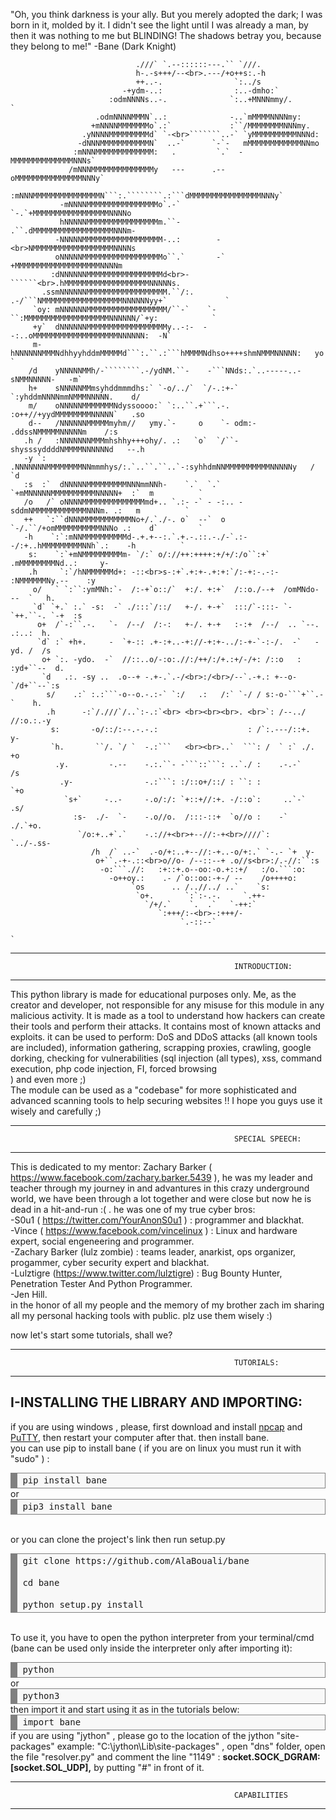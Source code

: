 "Oh, you think darkness is your ally. But you merely adopted the dark; I was born in it, molded by it. I didn't see the light until I was already a man, by then it was nothing to me but BLINDING! The shadows betray you, because they belong to me!" -Bane (Dark Knight)



                                .///` `.--::::::---.`` `///.                                    
                                h-.-s+++/--<br>.---/+o++s:.-h                                    
                                ++..-.                `:../s                                    
                             -+ydm-..:                :..-dmho:`                                
                          :odmNNNNs..-.              `:..+MNNNmmy/.                            `
                       .odmNNNNMMMN`..:              -..`mMMMMNNNNmy:                           
                      +mNNNNMMMMMMMo`.:`             :``/MMMMMMMMNNNmy.                         
                    .yNNNNMMMMMMMMMd` `-<br>```````..-` `yMMMMMMMMMMNNNd:                        
                   -dNNNMMMMMMMMMMMN`  ..-`      `-`-   mMMMMMMMMMMMMNNmo                       
                  :mNNNMMMMMMMMMMMMM:   .         `.`  -MMMMMMMMMMMMMMNNNs`                     
                 /mNNNMMMMMMMMMMMMMMy   ---      .--   oMMMMMMMMMMMMMMMNNNy`                    
                :mNNNMMMMMMMMMMMMMMMN```:.````````.:```dMMMMMMMMMMMMMMMMNNNy`                   
               -mNNNNMMMMMMMMMMMMMMMMo`.-`        `-.`+MMMMMMMMMMMMMMMMMNNNNo                   
               hNNNNNMMMMMMMMMMMMMMMMm.``-        .``.dMMMMMMMMMMMMMMMMMMNNNm-                  
              -NNNNNMMMMMMMMMMMMMMMMMM-..:        -<br>NMMMMMMMMMMMMMMMMMMNNNNs                  
              oNNNNNMMMMMMMMMMMMMMMMMMo``.`       -` +MMMMMMMMMMMMMMMMMMMNNNNm                  
             :dNNNNNNMMMMMMMMMMMMMMMMMd<br>-``````<br>.hMMMMMMMMMMMMMMMMMMMNNNNNs.                
           .ssmNNNNNNMMMMMMMMMMMMMMMMMM.``/:.  .-/```NMMMMMMMMMMMMMMMMMMNNNNNNyy+`             `
         `oy: mNNNNNNMMMMMMMMMMMMMMMMMM/``-`    `-``:MMMMMMMMMMMMMMMMMMMNNNNNN/`+y:            `
         +y`  dNNNNNNMMMMMMMMMMMMMMMMMMy..-:-  --:..oMMMMMMMMMMMMMMMMMMMNNNNNN:  -N`            
         m-   hNNNNNNMMMNdhhyyhddmMMMMMd```:.``.:```hMMMMNdhso++++shmNMMMNNNNN:   yo           `
        /d    yNNNNNMMh/-````````.-/ydNM.``-    -```NNds:.`..-----..-sNMMNNNNN-   -m`           
        h+    sNNNNNMMmsyhddmmmdhs:` `-o/../`  `/-.:+-` `:yhddmNNNNmmNMMMNNNNN.    d/           
        m/    oNNNNNMMMMMMMNdyssoooo:` `:..``.+```.-.  :o++//+yydMMMMMMMMNNNNN`   .so           
        d--   /NNNNNNMMMMMmyhm//   ymy.`-     o    `- odm:-  .ddssNMMMMMNNNNNm    /:s           
       .h /   :NNNNNNNMMMmhshhy+++ohy/. .:   `o`  `/``-shysssyddddNMMMMNNNNNNd   --.h 
       -y `:  .NNNNNNNMMMMMMMMNNmmmhys/:.`..``.``..`-:syhhdmNNMMMMMMMMMMNNNNNy   / `d 
       :s  :`  dNNNNNMMMMMMMMMNNNmmNNh-    `.`  `.`  `+mMNNNNNMMMMMMMMMMNNNNN+  :`  m          `
       /o   /` oNNNNMMMMMMMMMMMMMMmd+.. `.:- -` - -:.. -sddmNMMMMMMMMMMMMNNNm. .:   m          `
       ++   `:``dNNNMMMMMMMMMMMNo+/.`./-. o`  --`  o `-/.``/+omMMMMMMMMMMNNNo .:    d`         `
       -h    `:`:mNNMMMMMMMMMMd-.+.+--:.`.+.-.::.-./-`.:--/:+..hMMMMMMMMMNNh`.:    -h          `
        s:    `:`+mNMMMMMMMMMm- `/:` o/://++:++++:+/+/:/o``:+` .mMMMMMMMMNd..:     y-           
        .h     `:`/hNMMMMMMd+: -::<br>s-:+`.+:+-.+:+:`/:-+:-.-:- :NMMMMMMNy.--    :y            
         o/   ` `:``:ymMNh:`-  /:-+`o::/`  +:/. +:+`  /::o./--+  /omMNdo- --  `   h.            
         `d` `+.` :.` -s:  -` ./:::`/::/   +-/. +-+`  :::/`-:::- `-`++.``-. `-+  :s             
          o+  /`-:``.-.   `-  /--/  /:-:   +-/. +-+   :-:+  /--/  .. `--. .:..:  h.             
          `d` :` +h+.     -  `+-:: .+-:+..-+://-+:+-../:-+-`-:-/.  -`   -yd. /  /s              
           o+ `:. -ydo.  -`  //::..o/-:o:.//:/++/:/+.:+/-/+: /::o   : :yd+``--  d.              
           `d   .:. -sy ..  .o--+ -.+-.`.-/<br>:/<br>/--`.-+.: +--o-  `/d+``--`:s               
            s/    .:` :.:```-o--o.-.:-` `:/   .:   /:` `-/ / s:-o-```+``.-`    h.               
            .h      -:`/.///`/..`:-.:`<br> <br><br><br>. <br>`: /--../ //:o.:.-y                
             s:       -o/::/:--.-.-.:                    : /`:.---/::+.       y-                
             `h.       ``/. `/ `  -.:```   <br><br>..`  ```: /  ` :` ./.     +o                 
              .y.         -.--    -.:.``- -```::```: ..`./ :    .-.-`       /s                  
               .y-                -.:```: :/::o+/::/ : ``: :              `+o                   
                `s+`     -..-     -.o/:/: `+::+//:+. -/::o`:     ..`-`   .s/                    
                  :s-  ./-  `-    -.o//o.  /:::-::+  `o//o :    -`  ./.`+o.                     
                   `/o:+..+`.`    -.://+<br>+--//:-+<br>////`:    `../-.ss-                       
                      /h  /` ..-`  .-o/+:..+--//:-+..-o/+:.` `-.- `+  y-                        
                       o+``.-+-.::<br>o//o- /--::--+ .o//s<br>:/.-//:``:s                         
                        -o:```.//:   :+::+.o--oo:-o.+::+/   :/o.```:o:                          
                          -o++oy.:    .- /`o::oo:-+-/ --    /o++++o:                            
                               `os      .. /..//../ ..`    `s:                                  
                                `o+.       `:`:-.-.     `.++-                                   
                                  `/+/.`    `.  .`   `-++:`                                     
                                     `:+++/:-<br>-:+++/-                                         
                                          `.-::--`                                              
                                                                                               `



---------------------------------------------------------------------------------------------------------------------------
                                                      INTRODUCTION:
---------------------------------------------------------------------------------------------------------------------------

This python library is made for educational purposes only. Me, as the creator and developer, not responsible for any misuse for this module in any malicious activity. It is made as a tool to understand how hackers can create their tools and perform their attacks. It contains most of known attacks and exploits. it can be used to perform: DoS and DDoS attacks (all known tools are included), information gathering, scrapping proxies, crawling, google dorking, checking for vulnerabilities (sql injection (all types), xss, command execution, php code injection, FI, forced browsing<br>) and even more ;)
<br>The module can be used as a "codebase" for more sophisticated and advanced scanning tools to help securing websites !! I hope you guys use it wisely and carefully ;)

---------------------------------------------------------------------------------------------------------------------------
                                                      SPECIAL SPEECH:
---------------------------------------------------------------------------------------------------------------------------

This is dedicated to my mentor: Zachary Barker ( https://www.facebook.com/zachary.barker.5439 ), he was my leader and teacher through my journey in and advantures in this crazy underground world, we have been through a lot together and were close but now he is dead in a hit-and-run :( . he was one of my true cyber bros:
<br>-S0u1 ( https://twitter.com/YourAnonS0u1 ) : programmer and blackhat.
<br>-Vince ( https://www.facebook.com/vincelinux ) : Linux and hardware expert, social engeneering and programmer.
<br>-Zachary Barker (lulz zombie) : teams leader, anarkist, ops organizer, progammer, cyber security expert and blackhat.
<br>-Lulztigre (https://www.twitter.com/lulztigre) : Bug Bounty Hunter, Penetration Tester And Python Programmer.
<br>-Jen Hill.
<br>in the honor of all my people and the memory of my brother zach im sharing all my personal hacking tools with public. plz use them wisely :)

now let's start some tutorials, shall we?

---------------------------------------------------------------------------------------------------------------------------
                                                      TUTORIALS:
---------------------------------------------------------------------------------------------------------------------------
I-INSTALLING THE LIBRARY AND IMPORTING:
---------------------------------------------------------------------------------------------------------------------------
if you are using windows , please, first download and install  <a href="https://npcap.com/#download">npcap</a> and <a href="https://www.chiark.greenend.org.uk/~sgtatham/putty/latest.html">PuTTY</a>, then restart your computer after that. then install bane.<br>
you can use pip to install bane ( if you are on linux you must run it with "sudo" ) :


<div style="background: #f8f8f8; overflow:auto;width:auto;border:solid gray;border-width:.1em .1em .1em .8em;padding:.2em .6em;"><pre style="margin: 0; line-height: 125%">pip install bane</pre></div>
or
<div style="background: #f8f8f8; overflow:auto;width:auto;border:solid gray;border-width:.1em .1em .1em .8em;padding:.2em .6em;"><pre style="margin: 0; line-height: 125%">pip3 install bane</pre></div>


<br>or you can clone the project's link then run setup.py<br>

<div style="background: #f8f8f8; overflow:auto;width:auto;border:solid gray;border-width:.1em .1em .1em .8em;padding:.2em .6em;"><pre style="margin: 0; line-height: 125%">git clone https://github.com/AlaBouali/bane
<br>cd bane
<br>python setup.py install
</pre></div>

<br>To use it, you have to open the python interpreter from your terminal/cmd (bane can be used only inside the interpreter only after importing it):

<div style="background: #f8f8f8; overflow:auto;width:auto;border:solid gray;border-width:.1em .1em .1em .8em;padding:.2em .6em;"><pre style="margin: 0; line-height: 125%">python</pre></div>
or
<div style="background: #f8f8f8; overflow:auto;width:auto;border:solid gray;border-width:.1em .1em .1em .8em;padding:.2em .6em;"><pre style="margin: 0; line-height: 125%">python3</pre></div>
then import it and start using it as in the tutorials below:

<div style="background: #f8f8f8; overflow:auto;width:auto;border:solid gray;border-width:.1em .1em .1em .8em;padding:.2em .6em;"><pre style="margin: 0; line-height: 125%">import bane
</pre></div>
if you are using "jython" , please go to the location of the jython "site-packages" example: "C:\jython\Lib\site-packages" , open "dns" folder, open the file "resolver.py" and comment the line "1149" : <b>socket.SOCK_DGRAM: [socket.SOL_UDP],</b> by putting "#" in front of it.<br>


---------------------------------------------------------------------------------------------------------------------------
                                                      CAPABILITIES
---------------------------------------------------------------------------------------------------------------------------

